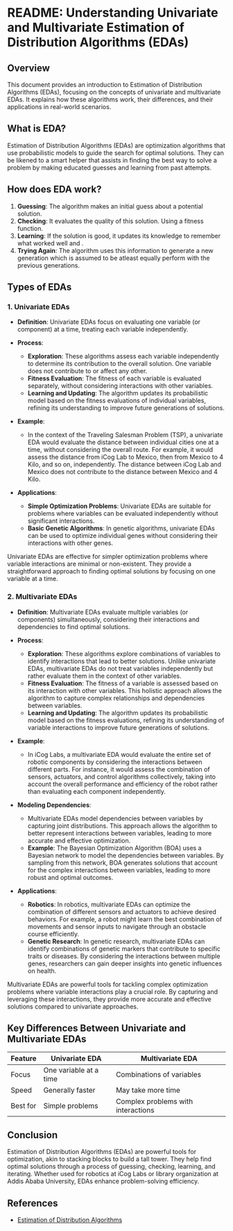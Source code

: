 # README: Understanding Univariate and Multivariate Estimation of Distribution Algorithms (EDAs)

## Overview

This document provides an introduction to Estimation of Distribution Algorithms (EDAs), focusing on the concepts of univariate and multivariate EDAs. It explains how these algorithms work, their differences, and their applications in real-world scenarios.

## What is EDA?

Estimation of Distribution Algorithms (EDAs) are optimization algorithms that use probabilistic models to guide the search for optimal solutions. They can be likened to a smart helper that assists in finding the best way to solve a problem by making educated guesses and learning from past attempts.

## How does EDA work?

1. **Guessing**: The algorithm makes an initial guess about a potential solution.
2. **Checking**: It evaluates the quality of this solution. Using a fitness function.
3. **Learning**: If the solution is good, it updates its knowledge to remember what worked well and .
4. **Trying Again**: The algorithm uses this information to generate a new generation which is assumed to be atleast equally perform with the previous generations.

## Types of EDAs

### 1. Univariate EDAs

- **Definition**: Univariate EDAs focus on evaluating one variable (or component) at a time, treating each variable independently.

- **Process**:
    - **Exploration**: These algorithms assess each variable independently to determine its contribution to the overall solution. One variable does not contribute to or affect any other.
    - **Fitness Evaluation**: The fitness of each variable is evaluated separately, without considering interactions with other variables.
    - **Learning and Updating**: The algorithm updates its probabilistic model based on the fitness evaluations of individual variables, refining its understanding to improve future generations of solutions.

- **Example**:
    - In the context of the Traveling Salesman Problem (TSP), a univariate EDA would evaluate the distance between individual cities one at a time, without considering the overall route. For example, it would assess the distance from iCog Lab to Mexico, then from Mexico to 4 Kilo, and so on, independently. The distance between iCog Lab and Mexico does not contribute to the distance between Mexico and 4 Kilo.

- **Applications**:
    - **Simple Optimization Problems**: Univariate EDAs are suitable for problems where variables can be evaluated independently without significant interactions.
    - **Basic Genetic Algorithms**: In genetic algorithms, univariate EDAs can be used to optimize individual genes without considering their interactions with other genes.

Univariate EDAs are effective for simpler optimization problems where variable interactions are minimal or non-existent. They provide a straightforward approach to finding optimal solutions by focusing on one variable at a time.

### 2. Multivariate EDAs

- **Definition**: Multivariate EDAs evaluate multiple variables (or components) simultaneously, considering their interactions and dependencies to find optimal solutions.

- **Process**:
    - **Exploration**: These algorithms explore combinations of variables to identify interactions that lead to better solutions. Unlike univariate EDAs, multivariate EDAs do not treat variables independently but rather evaluate them in the context of other variables.
    - **Fitness Evaluation**: The fitness of a variable is assessed based on its interaction with other variables. This holistic approach allows the algorithm to capture complex relationships and dependencies between variables.
    - **Learning and Updating**: The algorithm updates its probabilistic model based on the fitness evaluations, refining its understanding of variable interactions to improve future generations of solutions.

- **Example**:
    - In iCog Labs, a multivariate EDA would evaluate the entire set of robotic components by considering the interactions between different parts. For instance, it would assess the combination of sensors, actuators, and control algorithms collectively, taking into account the overall performance and efficiency of the robot rather than evaluating each component independently.

- **Modeling Dependencies**:
    - Multivariate EDAs model dependencies between variables by capturing joint distributions. This approach allows the algorithm to better represent interactions between variables, leading to more accurate and effective optimization.
    - **Example**: The Bayesian Optimization Algorithm (BOA) uses a Bayesian network to model the dependencies between variables. By sampling from this network, BOA generates solutions that account for the complex interactions between variables, leading to more robust and optimal outcomes.

- **Applications**:
    - **Robotics**: In robotics, multivariate EDAs can optimize the combination of different sensors and actuators to achieve desired behaviors. For example, a robot might learn the best combination of movements and sensor inputs to navigate through an obstacle course efficiently.
    - **Genetic Research**: In genetic research, multivariate EDAs can identify combinations of genetic markers that contribute to specific traits or diseases. By considering the interactions between multiple genes, researchers can gain deeper insights into genetic influences on health.

Multivariate EDAs are powerful tools for tackling complex optimization problems where variable interactions play a crucial role. By capturing and leveraging these interactions, they provide more accurate and effective solutions compared to univariate approaches.

## Key Differences Between Univariate and Multivariate EDAs

| Feature             | Univariate EDA                     | Multivariate EDA                 |
|---------------------|------------------------------------|----------------------------------|
| Focus               | One variable at a time             | Combinations of variables        |
| Speed               | Generally faster                   | May take more time               |
| Best for            | Simple problems                    | Complex problems with interactions|

## Conclusion

Estimation of Distribution Algorithms (EDAs) are powerful tools for optimization, akin to stacking blocks to build a tall tower. They help find optimal solutions through a process of guessing, checking, learning, and iterating. Whether used for robotics at iCog Labs or library organization at Addis Ababa University, EDAs enhance problem-solving efficiency.

## References

- [Estimation of Distribution Algorithms](https://en.wikipedia.org/wiki/Estimation_of_distribution_algorithm)

